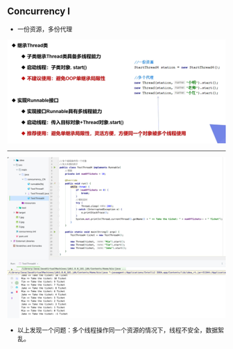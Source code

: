 ## Concurrency I

- 一份资源，多份代理

![](img/2021-10-16-16-15-56.png)

---

![](img/2021-10-16-16-39-54.png)

- 以上发现一个问题：多个线程操作同一个资源的情况下，线程不安全，数据絮乱。

